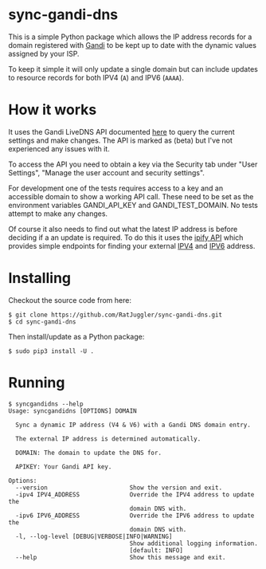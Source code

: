 # sync-gandi-dns

This is a simple Python package which allows the IP address records for a domain registered with [Gandi](https://www.gandi.net)
to be kept up to date with the dynamic values assigned by your ISP.

To keep it simple it will only update a single domain but can include updates to resource records for both IPV4 (`A`) and IPV6 
(`AAAA`).

# How it works

It uses the Gandi LiveDNS API documented [here](https://api.gandi.net/docs/livedns/) to query the current settings and make 
changes. The API is marked as (beta) but I've not experienced any issues with it.

To access the API you need to obtain a key via the Security tab under "User Settings", 
"Manage the user account and security settings".

For development one of the tests requires access to a key and an accessible domain to show a working API call. These need to be
set as the environment variables GANDI_API_KEY and GANDI_TEST_DOMAIN. No tests attempt to make any changes.

Of course it also needs to find out what the latest IP address is before deciding if a an update is required. To do this it uses
the [ipify API](https://www.ipify.org/) which provides simple endpoints for finding your external [IPV4](https://api.ipify.org)
and [IPV6](https://api6.ipify.org) address.

# Installing

Checkout the source code from here:
```
$ git clone https://github.com/RatJuggler/sync-gandi-dns.git
$ cd sync-gandi-dns
```
Then install/update as a Python package:
```
$ sudo pip3 install -U .
```

# Running

```
$ syncgandidns --help
Usage: syncgandidns [OPTIONS] DOMAIN

  Sync a dynamic IP address (V4 & V6) with a Gandi DNS domain entry.

  The external IP address is determined automatically.

  DOMAIN: The domain to update the DNS for.

  APIKEY: Your Gandi API key.

Options:
  --version                       Show the version and exit.
  -ipv4 IPV4_ADDRESS              Override the IPV4 address to update the
                                  domain DNS with.
  -ipv6 IPV6_ADDRESS              Override the IPV6 address to update the
                                  domain DNS with.
  -l, --log-level [DEBUG|VERBOSE|INFO|WARNING]
                                  Show additional logging information.
                                  [default: INFO]
  --help                          Show this message and exit.
```
